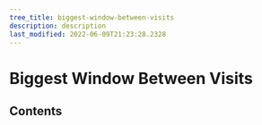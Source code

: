 ```yaml
---
tree_title: biggest-window-between-visits
description: description
last_modified: 2022-06-09T21:23:28.2328
---
```


# Biggest Window Between Visits

## Contents
